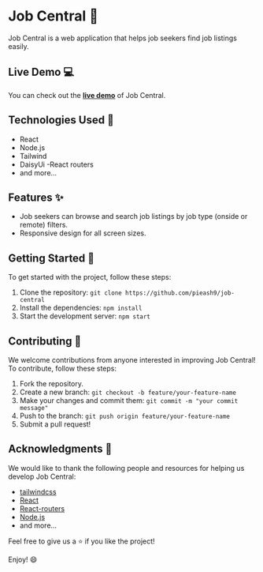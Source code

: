 # Job Central :briefcase: 

Job Central is a web application that helps job seekers find job listings easily.

## Live Demo :computer:

You can check out the **[live demo](https://flourishing-moonbeam-d62fb7.netlify.app/applied_jobs)** of Job Central.

## Technologies Used :rocket:

- React
- Node.js
- Tailwind
- DaisyUi
-React routers
- and more...

## Features :sparkles:

- Job seekers can browse and search job listings by job type (onside or remote) filters.
- Responsive design for all screen sizes.

## Getting Started :rocket:

To get started with the project, follow these steps:

1. Clone the repository: `git clone https://github.com/pieash9/job-central`
2. Install the dependencies: `npm install`
3. Start the development server: `npm start`

## Contributing :muscle:

We welcome contributions from anyone interested in improving Job Central! To contribute, follow these steps:

1. Fork the repository.
2. Create a new branch: `git checkout -b feature/your-feature-name`
3. Make your changes and commit them: `git commit -m "your commit message"`
4. Push to the branch: `git push origin feature/your-feature-name`
5. Submit a pull request!



## Acknowledgments :pray:

We would like to thank the following people and resources for helping us develop Job Central:

- [tailwindcss](https://tailwindcss.com/)
- [React](https://reactjs.org/)
- [React-routers](https://reactrouter.com/en/main)
- [Node.js](https://nodejs.org/)
- and more...

Feel free to give us a :star: if you like the project!

Enjoy! :smile:
